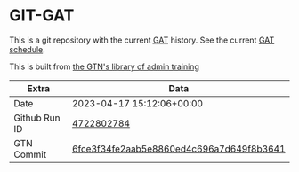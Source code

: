 # GIT-GAT

This is a git repository with the current <abbr title="Galaxy Admin Training">GAT</abbr> history. See the current [GAT schedule](https://gxy.io/gat).

This is built from [the GTN's library of admin training](https://training.galaxyproject.org/training-material/topics/admin/)

Extra | Data
--- | ---
Date | 2023-04-17 15:12:06+00:00
Github Run ID | [4722802784](https://github.com/galaxyproject/training-material/actions/runs/4722802784)
GTN Commit | [6fce3f34fe2aab5e8860ed4c696a7d649f8b3641](https://github.com/galaxyproject/training-material/tree/6fce3f34fe2aab5e8860ed4c696a7d649f8b3641)
